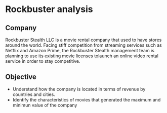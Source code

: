 # Rockbuster analysis
## Company
Rockbuster Stealth LLC is a movie rental company that used to have stores around the world. Facing stiff competition from streaming services such as Netflix and Amazon Prime, the Rockbuster Stealth management team is planning to use its existing movie licenses tolaunch an online video rental service in order to stay competitive.
## Objective
- Understand how the company is located in terms of revenue by countries and cities. 
- Identify the characteristics of movies that generated the maximum and minimun value of the company

